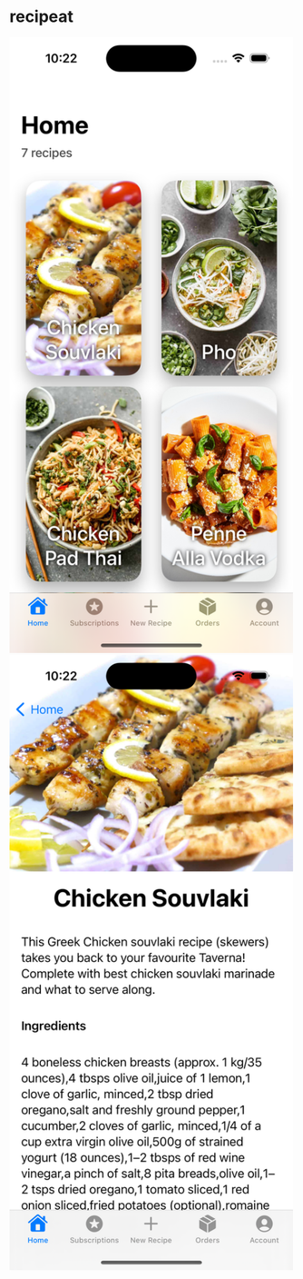 # recipeat
<!-- ![Home Screen](home.png | width = 200) -->
<img src="https://github.com/Sinahag/recipeat/blob/main/home.png" width="500"> <img src="https://github.com/Sinahag/recipeat/blob/main/recipe.png" width="500">

<!-- ![Recipe Screen](recipe.png | width = 200) -->
